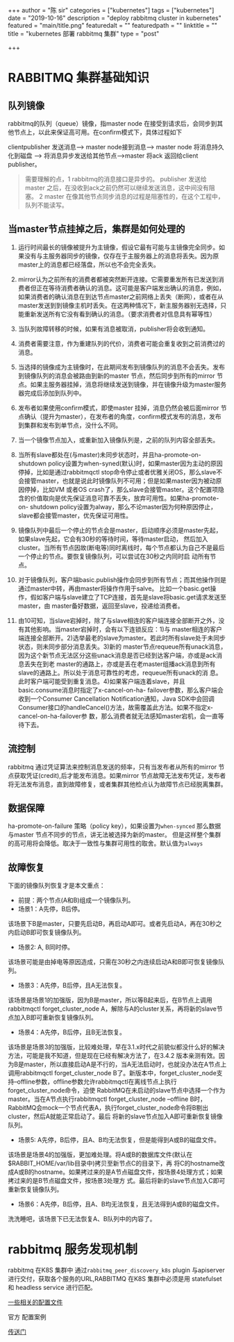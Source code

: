 +++
author = "陈 sir"
categories = ["kubernetes"]
tags = ["kubernetes"]
date = "2019-10-16"
description = "deploy rabbitmq cluster in kubernetes"
featured = "main/title.png"
featuredalt = ""
featuredpath = ""
linktitle = ""
title = "kubernetes 部署 rabbitmq 集群"
type = "post"

+++


# RABBITMQ 集群基础知识
## 队列镜像

rabbitmq的队列（queue）镜像，指master node 在接受到请求后，会同步到其他节点上，以此来保证高可用。在confirm模式下，具体过程如下

clientpublisher 发送消息--> master node接到消息--> master node 将消息持久化到磁盘 --> 将消息异步发送给其他节点-->master 将ack 返回给client publisher。

> 需要理解的点，1 rabbitmq的消息接口是异步的。 publisher 发送给 master 之后，在没收到ack之前仍然可以继续发送消息，这中间没有阻塞。 2 master 在像其他节点同步消息的过程是阻塞性的，在这个工程中，队列不能读写。

## 当master节点挂掉之后，集群是如何处理的

1. 运行时间最长的镜像被提升为主镜像，假设它最有可能与主镜像完全同步。如果没有与主服务器同步的镜像，仅存在于主服务器上的消息将丢失。因为原master上的消息都已经落盘，所以也不会完全丢失。

2. mirror认为之前所有的消费者都被突然断开连接。它需要重发所有已发送到消费者但正在等待消费者确认的消息。这可能是客户端发出确认的消息，例如，如果消费者的确认消息在到达节点master之前网络上丢失（断网），或者在从master发送到到镜像主机时丢失。在这两种情况下，新主服务器别无选择，只能重新发送所有它没有看到确认的消息。（要求消费者对信息具有幂等性）
3. 当队列故障转移的时候，如果有消息被取消，publisher将会收到通知。
4. 消费者需要注意，作为重建队列的代价，消费者可能会重复收到之前消费过的消息。
5. 当选择的镜像成为主镜像时，在此期间发布到镜像队列的消息不会丢失。发布到镜像队列的消息会被路由到新的master 节点，然后同步到所有的mirror 节点。如果主服务器挂掉，消息将继续发送到镜像，并在镜像升级为master服务器完成后添加到队列中。
6. 发布者如果使用confirm模式，即使master 挂掉，消息仍然会被后面mirror 节点确认（提升为master），在发布者的角度，confirm模式发布的消息，发布到集群和发布到单节点，没什么不同。
7. 当一个镜像节点加入，或重新加入镜像队列是，之前的队列内容全部丢失。
8. 当所有slave都处在(与master)未同步状态时，并且ha-promote-on-shutdown policy设置为when-syned(默认)时，如果master因为主动的原因停掉，比如是通过rabbitmqctl stop命令停止或者优雅关闭OS，那么slave不会接管master，也就是说此时镜像队列不可用；但是如果master因为被动原因停掉，比如VM 或者OS crash了，那么slave会接管master。这个配置项隐含的价值取向是优先保证消息可靠不丢失，放弃可用性。如果ha-promote-on- shutdown policy设置为alway，那么不论master因为何种原因停止，slave都会接管master，优先保证可用性。
9. 镜像队列中最后一个停止的节点会是master，启动顺序必须是master先起，如果slave先起，它会有30秒的等待时间，等待master启动， 然后加入cluster。当所有节点因故(断电等)同时离线时，每个节点都认为自己不是最后一个停止的节点。要恢复镜像队列，可以尝试在30秒之内同时启 动所有节点。
10. 对于镜像队列，客户端basic.publish操作会同步到所有节点；而其他操作则是通过master中转，再由master将操作作用于salve。 比如一个basic.get操作，假如客户端与slave建立了TCP连接，首先是slave将basic.get请求发送至master，由 master备好数据，返回至slave，投递给消费者。
11. 由10可知，当slave宕掉时，除了与slave相连的客户端连接全部断开之外，没有其他影响。当master宕掉时，会有以下连锁反应：1)与 master相连的客户端连接全部断开。2)选举最老的slave为master。若此时所有slave处于未同步状态，则未同步部分消息丢失。3)新的 master节点requeue所有unack消息，因为这个新节点无法区分这些unack消息是否已经到达客户端，亦或是ack消息丢失在到老 master的通路上，亦或是丢在老master组播ack消息到所有slave的通路上。所以处于消息可靠性的考虑，requeue所有unack的消 息。此时客户端可能受到重复消息。4)如果客户端连着slave，并且basic.consume消息时指定了x-cancel-on-ha- failover参数，那么客户端会收到一个Consumer Cancellation Notification通知，Java SDK中会回调Consumer接口的handleCancel()方法，故需覆盖此方法。如果不指定x-cancel-on-ha-failover参 数，那么消费者就无法感知master宕机，会一直等待下去。

## 流控制

rabbitmq 通过凭证算法来控制消息发送的频率，只有当发布者从所有的mirror 节点获取凭证(credit),后才能发布消息。如果mirror 节点故障无法发布凭证，发布者将无法发布消息，直到故障修复，或者集群其他检点认为故障节点已经脱离集群。

## 数据保障

ha-promote-on-failure 策略（policy key），如果设置为`when-synced` 那么数据与master 节点不同步的节点，讲无法被选择为新的master。 但是这样整个集群的高可用将会降低。取决于一致性与集群可用性的取舍。默认值为`always`



## 故障恢复

下面的镜像队列恢复才是本文重点：

- 前提：两个节点(A和B)组成一个镜像队列。
- 场景1：A先停，B后停。

该场景下B是master，只要先启动B，再启动A即可。或者先启动A，再在30秒之内启动B即可恢复镜像队列。

- 场景2: A, B同时停。

该场景可能是由掉电等原因造成，只需在30秒之内连续启动A和B即可恢复镜像队列。

- 场景3：A先停，B后停，且A无法恢复。

该场景是场景1的加强版，因为B是master，所以等B起来后，在B节点上调用rabbitmqctl forget_cluster_node A，解除与A的cluster关系，再将新的slave节点加入B即可重新恢复镜像队列。

- 场景4：A先停，B后停，且B无法恢复。

该场景是场景3的加强版，比较难处理，早在3.1.x时代之前貌似都没什么好的解决方法，可能是我不知道，但是现在已经有解决方法了，在3.4.2 版本亲测有效。因为B是master，所以直接启动A是不行的，当A无法启动时，也就没办法在A节点上调用rabbitmqctl forget_cluster_node B了。新版本中，forget_cluster_node支 持–offline参数，offline参数允许rabbitmqctl在离线节点上执行forget_cluster_node命令，迫使 RabbitMQ在未启动的slave节点中选择一个作为master。当在A节点执行rabbitmqctl forget_cluster_node –offline B时，RabbitMQ会mock一个节点代表A，执行forget_cluster_node命令将B剔出cluster，然后A就能正常启动了。最后 将新的slave节点加入A即可重新恢复镜像队列。

- 场景5: A先停，B后停，且A、B均无法恢复，但是能得到A或B的磁盘文件。

该场景是场景4的加强版，更加难处理。将A或B的数据库文件(默认在$RABBIT_HOME/var/lib目录中)拷贝至新节点C的目录下，再 将C的hostname改成A或B的hostname。如果拷过来的是A节点磁盘文件，按场景4处理方式；如果拷过来的是B节点磁盘文件，按场景3处理方 式。最后将新的slave节点加入C即可重新恢复镜像队列。

- 场景6：A先停，B后停，且A、B均无法恢复，且无法得到A或B的磁盘文件。

洗洗睡吧，该场景下已无法恢复A、B队列中的内容了。



# rabbitmq 服务发现机制

rabbitmq 在K8S 集群中 通过`rabbitmq_peer_discovery_k8s` plugin 与apiserver 进行交付，获取各个服务的URL,RABBITMQ 在K8S 集群中必须是用 statefulset 和 headless service 进行匹配。

[一些相关的配置文件](http://next.rabbitmq.com/cluster-formation.html#peer-discovery-k8s)

官方 配置案例

[传送门](https://github.com/rabbitmq/rabbitmq-peer-discovery-k8s/tree/master/examples/k8s_statefulsets)



